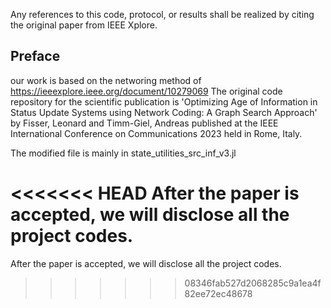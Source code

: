 
Any references to this code, protocol, or results shall be realized by citing the original paper from IEEE Xplore.

## Preface
our work is based on the networing method of https://ieeexplore.ieee.org/document/10279069
The original code repository for the scientific publication is 'Optimizing Age of Information in Status Update Systems using Network Coding: A Graph Search Approach' by Fisser, Leonard and Timm-Giel, Andreas published at the IEEE International Conference on Communications 2023 held in Rome, Italy.

The modified file is mainly in state_utilities_src_inf_v3.jl

<<<<<<< HEAD
After the paper is accepted, we will disclose all the project codes.
=======
After the paper is accepted, we will disclose all the project codes.
>>>>>>> 08346fab527d2068285c9a1ea4f82ee72ec48678
